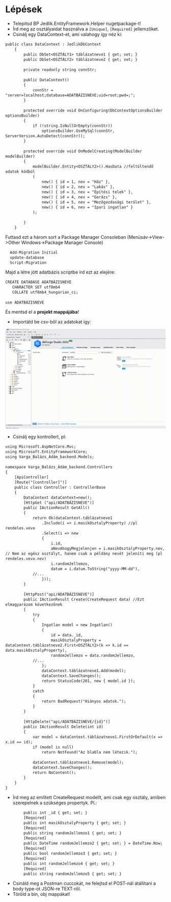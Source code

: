 # Lépések
- Telepítsd BP Jedlik.EntityFramework.Helper nugetpackage-t!
- Írd meg az osztályaidat használva a ``[Unique]``, ``[Required]`` jellemzőket.
- Csinálj egy DataContext-et, ami valahogy így néz ki:
```
public class DataContext : JedlikDbContext
    {
        public DbSet<OSZTÁLY1> táblázatneve1 { get; set; }
        public DbSet<OSZTÁLY2> táblázatneve2 { get; set; }

        private readonly string connStr;

        public DataContext()
        {
            connStr = "server=localhost;database=ADATBÁZISNEVE;uid=root;pwd=;";
        }

        protected override void OnConfiguring(DbContextOptionsBuilder optionsBuilder)
        {
            if (!string.IsNullOrEmpty(connStr))
                optionsBuilder.UseMySql(connStr, ServerVersion.AutoDetect(connStr));
        }

        protected override void OnModelCreating(ModelBuilder modelBuilder)
        {
            modelBuilder.Entity<OSZTÁLY2>().HasData //feltöltendő adatok kódból
            (
                new() { id = 1, nev = "Ház" },
                new() { id = 2, nev = "Lakás" },
                new() { id = 3, nev = "Építési telek" },
                new() { id = 4, nev = "Garázs" },
                new() { id = 5, nev = "Mezőgazdasági terület" },
                new() { id = 6, nev = "Ipari ingatlan" }
            );

        }
    }
```

Futtasd ezt a három sort a Package Manager Consoleban (Menüsáv->View->Other Windows->Package Manager Console)
```
  Add-Migration Initial
  update-database
  Script-Migration
```

Majd a létre jött adatbázis scriptbe írd ezt az elejére:
 ```
 CREATE DATABASE ADATBÁZISNEVE
	CHARACTER SET utf8mb4
	COLLATE utf8mb4_hungarian_ci;

use ADATBÁZISNEVE
 ```
És mentsd el a **projekt mappájába**!

- Importáld be csv-ből az adatokat így:
<img src="https://github.com/VizsgaTemplate/Backend-.Net/blob/main/video/Import-from-csv.gif"/>

- Csinálj egy kontrollert, pl:
```
using Microsoft.AspNetCore.Mvc;
using Microsoft.EntityFrameworkCore;
using Varga_Balázs_Ádám_backend.Models;

namespace Varga_Balázs_Ádám_backend.Controllers
{
    [ApiController]
    [Route("[controller]")]
    public class Controller : ControllerBase
    {
        DataContext dataContext=new();
        [HttpGet ("api/ADATBÁZISNEVE")]
        public IActionResult GetAll()
        {
            return Ok(dataContext.táblázatneve1
                .Include(i => i.masikOsztalyProperty) //pl rendeles.vevo
                .Select(i => new
                {
                    i.id,
                    aNevAhogyMegjelenjen = i.masikOsztalyProperty.nev, // Nem az egész osztályt, hanem csak a példány nevét jeleníti meg (pl rendeles.vevo.nev)
                    i.randomJellemzo,
                    datum = i.datum.ToString("yyyy-MM-dd"),
		    //...
                }));
        }

        [HttpPost("api/ADATBÁZISNEVE")]
        public IActionResult Create(CreateRequest data) //Ezt elmagyarázom következőnek
        {
            try
            {
                Ingatlan model = new Ingatlan()
                {
                    id = data._id,
                    masikOsztalyProperty = dataContext.táblázatneve2.First<OSZTÁLY2>(k => k.id == data.masikOsztalyProperty),
                    randomJellemzo = data.randomJellemzo,
		    //...
                };
                dataContext.táblázatneve1.Add(model);
                dataContext.SaveChanges();
                return StatusCode(201, new { model.id });
            }
            catch
            {
                return BadRequest("Hiányos adatok.");
            }
        }

        [HttpDelete("api/ADATBÁZISNEVE/{id}")]
        public IActionResult Delete(int id)
        {
            var model = dataContext.táblázatneve1.FirstOrDefault(x => x.id == id);
            if (model is null)
                return NotFound("Az blabla nem létezik.");

            dataContext.táblázatneve1.Remove(model);
            dataContext.SaveChanges();
            return NoContent();
        }
    }
}
```

- Írd meg az említett CreateRequest modellt, ami csak egy osztály, amiben szerepelnek a szükséges propertyk. Pl.:
```
        public int _id { get; set; }
        [Required]
        public int masikOsztalyProperty { get; set; }
        [Required]
        public string randomJellemzo1 { get; set; }
        [Required]
        public DateTime randomJellemzo2 { get; set; } = DateTime.Now;
        [Required]
        public bool randomJellemzo3 { get; set; }
        [Required]
        public int randomJellemzo4 { get; set; }
        [Required]
        public string randomJellemzo5 { get; set; }
```

- Csináld meg a Postman cuccokat, ne felejtsd el POST-nál átállítani a body type-ot JSON-re TEXT-ről.
- Töröld a bin, obj mappákat!
